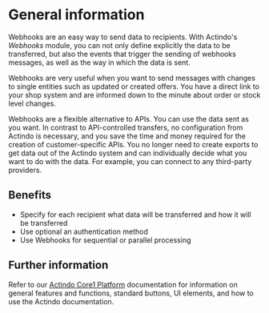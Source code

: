 # General information

Webhooks are an easy way to send data to recipients. With Actindo's *Webhooks* module, you can not only define explicitly the data to be transferred, but also the events that trigger the sending of webhooks messages, as well as the way in which the data is sent.

Webhooks are very useful when you want to send messages with changes to single entities such as updated or created offers. You have a direct link to your shop system and are informed down to the minute about order or stock level changes.

Webhooks are a flexible alternative to APIs. You can use the data sent as you want. In contrast to API-controlled transfers, no configuration from Actindo is necessary, and you save the time and money required for the creation of customer-specific APIs.
You no longer need to create exports to get data out of the Actindo system and can individually decide what you want to do with the data. For example, you can connect to any third-party providers.



## Benefits

- Specify for each recipient what data will be transferred and how it will be transferred
- Use optional an authentication method
- Use Webhooks for sequential or parallel processing



## Further information
Refer to our [Actindo Core1 Platform](../../Core1/Overview/01_General.md) documentation for information on general features and functions, standard buttons, UI elements, and how to use the Actindo documentation.